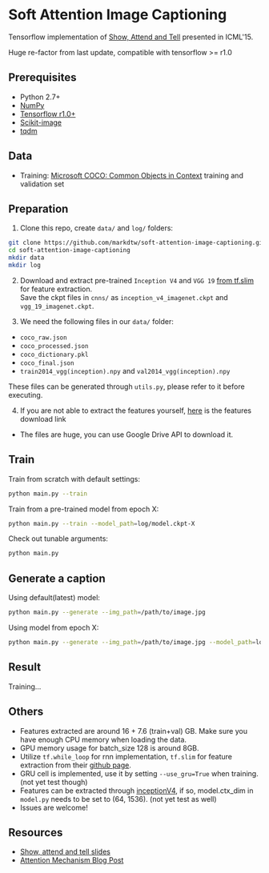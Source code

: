 # Soft Attention Image Captioning
Tensorflow implementation of [Show, Attend and Tell](https://arxiv.org/abs/1502.03044) presented in ICML'15.

Huge re-factor from last update, compatible with tensorflow >= r1.0


## Prerequisites
- Python 2.7+
- [NumPy](http://www.numpy.org/)
- [Tensorflow r1.0+](https://www.tensorflow.org/install/)
- [Scikit-image](http://scikit-image.org/)
- [tqdm](https://pypi.python.org/pypi/tqdm)


## Data
- Training: [Microsoft COCO: Common Objects in Context](http://mscoco.org/dataset/#download) training and validation set


## Preparation
1. Clone this repo, create `data/` and `log/` folders:
```bash
git clone https://github.com/markdtw/soft-attention-image-captioning.git
cd soft-attention-image-captioning
mkdir data
mkdir log
```
2. Download and extract pre-trained `Inception V4` and `VGG 19` [from tf.slim](https://github.com/tensorflow/models/tree/master/slim#pre-trained-models) for feature extraction.  
   Save the ckpt files in `cnns/` as `inception_v4_imagenet.ckpt` and `vgg_19_imagenet.ckpt`.

3. We need the following files in our `data/` folder:

  - `coco_raw.json`
  - `coco_processed.json`
  - `coco_dictionary.pkl`
  - `coco_final.json`
  - `train2014_vgg(inception).npy` and `val2014_vgg(inception).npy`

   These files can be generated through `utils.py`, please refer to it before executing.
   
4. If you are not able to extract the features yourself, [here](https://drive.google.com/open?id=0B5j6QKJb0ztbRXRQWW12ME9uSGs) is the features download link
  - The files are huge, you can use Google Drive API to download it.


## Train
Train from scratch with default settings:
```bash
python main.py --train
```
Train from a pre-trained model from epoch X:
```bash
python main.py --train --model_path=log/model.ckpt-X
```
Check out tunable arguments:
```bash
python main.py
```

## Generate a caption
Using default(latest) model:
```bash
python main.py --generate --img_path=/path/to/image.jpg
```
Using model from epoch X:
```bash
python main.py --generate --img_path=/path/to/image.jpg --model_path=log/model.ckpt-X
```

## Result
Training...


## Others
- Features extracted are around 16 + 7.6 (train+val) GB. Make sure you have enough CPU memory when loading the data.
- GPU memory usage for batch_size 128 is around 8GB.
- Utilize `tf.while_loop` for rnn implementation, `tf.slim` for feature extraction from their [github page](https://github.com/tensorflow/models/tree/master/slim).
- GRU cell is implemented, use it by setting `--use_gru=True` when training. (not yet test though)
- Features can be extracted through [inceptionV4](https://arxiv.org/abs/1602.07261), if so, model.ctx_dim in `model.py` needs to be set to (64, 1536). (not yet test as well)
- Issues are welcome!


## Resources
- [Show, attend and tell slides](http://www.slideshare.net/eunjileee/show-attend-and-tell-neural-image-caption-generation-with-visual-attention)
- [Attention Mechanism Blog Post](https://blog.heuritech.com/2016/01/20/attention-mechanism/)

